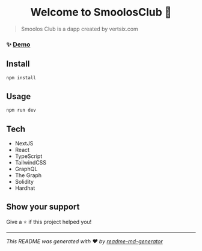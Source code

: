 <h1 align="center">Welcome to SmoolosClub 👋</h1>

> Smoolos Club is a dapp created by vertsix.com

### ✨ [Demo](https://defibank.vercel.app/)

## Install

```sh
npm install
```

## Usage

```sh
npm run dev
```

## Tech

- NextJS
- React
- TypeScript
- TailwindCSS
- GraphQL
- The Graph
- Solidity
- Hardhat

## Show your support

Give a ⭐️ if this project helped you!

---

_This README was generated with ❤️ by [readme-md-generator](https://github.com/kefranabg/readme-md-generator)_
